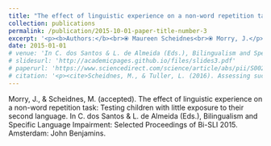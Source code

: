 ```yaml
---
title: "The effect of linguistic experience on a non-word repetition task: Testing children with little exposure to their second language."
collection: publications
permalink: /publication/2015-10-01-paper-title-number-3
excerpt: '<p><b>Authors:</b><br>⦿ Maureen Scheidnes<br>⦿ Morry, J.</p>'
date: 2015-01-01
# venue: 'In C. dos Santos & L. de Almeida (Eds.), Bilingualism and Specific Language Impairment: Selected Proceedings of Bi-SLI 2015'
# slidesurl: 'http://academicpages.github.io/files/slides3.pdf'
# paperurl: 'https://www.sciencedirect.com/science/article/abs/pii/S0021992416301381?via%3Dihub'
# citation: '<p><cite>Scheidnes, M., & Tuller, L. (2016). Assessing successive bilinguals in two languages: A longitudinal look at English-speaking children in France. Journal of Communication Disorders, 64, 45–61. 10.1016/j.jcomdis.2016.10.001</cite></p>'
---
```


Morry, J., & Scheidnes, M. (accepted). The effect of linguistic experience on a non-word repetition task: Testing children with little exposure to their second language. In C. dos Santos & L. de Almeida (Eds.), Bilingualism and Specific Language Impairment: Selected Proceedings of Bi-SLI 2015. Amsterdam: John Benjamins.

